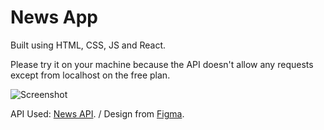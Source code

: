 # News App

Built using HTML, CSS, JS and React.

Please try it on your machine because the API doesn't allow any requests except from localhost on the free plan.

![Screenshot](https://i.ibb.co/p6DBMF1p/screencapture-localhost-3000-2025-03-10-01-49-10.png)

API Used: [News API](https://newsapi.org/). / Design from [Figma](https://www.figma.com/design/8TKWTm7cYTyfRUIuz9Rr4C/News-Website-Design-(Community)).
